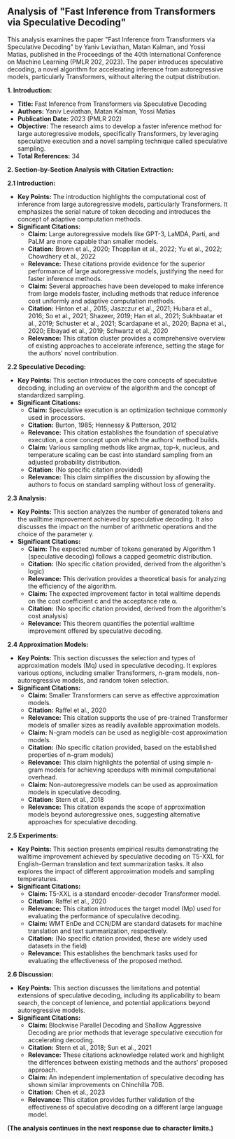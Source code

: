 ## Analysis of "Fast Inference from Transformers via Speculative Decoding"

This analysis examines the paper "Fast Inference from Transformers via Speculative Decoding" by Yaniv Leviathan, Matan Kalman, and Yossi Matias, published in the Proceedings of the 40th International Conference on Machine Learning (PMLR 202, 2023). The paper introduces speculative decoding, a novel algorithm for accelerating inference from autoregressive models, particularly Transformers, without altering the output distribution.

**1. Introduction:**

- **Title:** Fast Inference from Transformers via Speculative Decoding
- **Authors:** Yaniv Leviathan, Matan Kalman, Yossi Matias
- **Publication Date:** 2023 (PMLR 202)
- **Objective:** The research aims to develop a faster inference method for large autoregressive models, specifically Transformers, by leveraging speculative execution and a novel sampling technique called speculative sampling.
- **Total References:** 34

**2. Section-by-Section Analysis with Citation Extraction:**

**2.1 Introduction:**

- **Key Points:** The introduction highlights the computational cost of inference from large autoregressive models, particularly Transformers. It emphasizes the serial nature of token decoding and introduces the concept of adaptive computation methods.
- **Significant Citations:**
    - **Claim:** Large autoregressive models like GPT-3, LaMDA, Parti, and PaLM are more capable than smaller models.
    - **Citation:** Brown et al., 2020; Thoppilan et al., 2022; Yu et al., 2022; Chowdhery et al., 2022
    - **Relevance:** These citations provide evidence for the superior performance of large autoregressive models, justifying the need for faster inference methods.
    - **Claim:** Several approaches have been developed to make inference from large models faster, including methods that reduce inference cost uniformly and adaptive computation methods.
    - **Citation:** Hinton et al., 2015; Jaszczur et al., 2021; Hubara et al., 2016; So et al., 2021; Shazeer, 2019; Han et al., 2021; Sukhbaatar et al., 2019; Schuster et al., 2021; Scardapane et al., 2020; Bapna et al., 2020; Elbayad et al., 2019; Schwartz et al., 2020
    - **Relevance:** This citation cluster provides a comprehensive overview of existing approaches to accelerate inference, setting the stage for the authors' novel contribution.

**2.2 Speculative Decoding:**

- **Key Points:** This section introduces the core concepts of speculative decoding, including an overview of the algorithm and the concept of standardized sampling.
- **Significant Citations:**
    - **Claim:** Speculative execution is an optimization technique commonly used in processors.
    - **Citation:** Burton, 1985; Hennessy & Patterson, 2012
    - **Relevance:** This citation establishes the foundation of speculative execution, a core concept upon which the authors' method builds.
    - **Claim:** Various sampling methods like argmax, top-k, nucleus, and temperature scaling can be cast into standard sampling from an adjusted probability distribution.
    - **Citation:** (No specific citation provided)
    - **Relevance:** This claim simplifies the discussion by allowing the authors to focus on standard sampling without loss of generality.

**2.3 Analysis:**

- **Key Points:** This section analyzes the number of generated tokens and the walltime improvement achieved by speculative decoding. It also discusses the impact on the number of arithmetic operations and the choice of the parameter γ.
- **Significant Citations:**
    - **Claim:** The expected number of tokens generated by Algorithm 1 (speculative decoding) follows a capped geometric distribution.
    - **Citation:** (No specific citation provided, derived from the algorithm's logic)
    - **Relevance:** This derivation provides a theoretical basis for analyzing the efficiency of the algorithm.
    - **Claim:** The expected improvement factor in total walltime depends on the cost coefficient c and the acceptance rate α.
    - **Citation:** (No specific citation provided, derived from the algorithm's cost analysis)
    - **Relevance:** This theorem quantifies the potential walltime improvement offered by speculative decoding.

**2.4 Approximation Models:**

- **Key Points:** This section discusses the selection and types of approximation models (Mq) used in speculative decoding. It explores various options, including smaller Transformers, n-gram models, non-autoregressive models, and random token selection.
- **Significant Citations:**
    - **Claim:** Smaller Transformers can serve as effective approximation models.
    - **Citation:** Raffel et al., 2020
    - **Relevance:** This citation supports the use of pre-trained Transformer models of smaller sizes as readily available approximation models.
    - **Claim:** N-gram models can be used as negligible-cost approximation models.
    - **Citation:** (No specific citation provided, based on the established properties of n-gram models)
    - **Relevance:** This claim highlights the potential of using simple n-gram models for achieving speedups with minimal computational overhead.
    - **Claim:** Non-autoregressive models can be used as approximation models in speculative decoding.
    - **Citation:** Stern et al., 2018
    - **Relevance:** This citation expands the scope of approximation models beyond autoregressive ones, suggesting alternative approaches for speculative decoding.

**2.5 Experiments:**

- **Key Points:** This section presents empirical results demonstrating the walltime improvement achieved by speculative decoding on T5-XXL for English-German translation and text summarization tasks. It also explores the impact of different approximation models and sampling temperatures.
- **Significant Citations:**
    - **Claim:** T5-XXL is a standard encoder-decoder Transformer model.
    - **Citation:** Raffel et al., 2020
    - **Relevance:** This citation introduces the target model (Mp) used for evaluating the performance of speculative decoding.
    - **Claim:** WMT EnDe and CCN/DM are standard datasets for machine translation and text summarization, respectively.
    - **Citation:** (No specific citation provided, these are widely used datasets in the field)
    - **Relevance:** This establishes the benchmark tasks used for evaluating the effectiveness of the proposed method.

**2.6 Discussion:**

- **Key Points:** This section discusses the limitations and potential extensions of speculative decoding, including its applicability to beam search, the concept of lenience, and potential applications beyond autoregressive models.
- **Significant Citations:**
    - **Claim:** Blockwise Parallel Decoding and Shallow Aggressive Decoding are prior methods that leverage speculative execution for accelerating decoding.
    - **Citation:** Stern et al., 2018; Sun et al., 2021
    - **Relevance:** These citations acknowledge related work and highlight the differences between existing methods and the authors' proposed approach.
    - **Claim:** An independent implementation of speculative decoding has shown similar improvements on Chinchilla 70B.
    - **Citation:** Chen et al., 2023
    - **Relevance:** This citation provides further validation of the effectiveness of speculative decoding on a different large language model.

**(The analysis continues in the next response due to character limits.)**